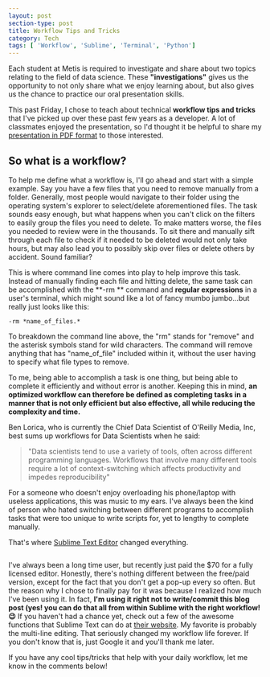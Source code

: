 ```yaml
---
layout: post
section-type: post
title: Workflow Tips and Tricks
category: Tech
tags: [ 'Workflow', 'Sublime', 'Terminal', 'Python']
---
```


Each student at Metis is required to investigate and share about two topics relating to the field of data science. These **"investigations"** gives us the opportunity to not only share what we enjoy learning about, but also gives us the chance to practice our oral presentation skills.

This past Friday, I chose to teach about technical **workflow tips and tricks** that I've picked up over these past few years as a developer. A lot of classmates enjoyed the presentation, so I'd thought it be helpful to share my [presentation in PDF format](https://github.com/floofydugong/sf16_ds3/blob/master/investigations/submissions/floofydugong/Workflow%20Tips%20and%20Tricks.pdf) to those interested.

## So what is a workflow?

To help me define what a workflow is, I'll go ahead and start with a simple example. Say you have a few files that you need to remove manually from a folder. Generally, most people would  navigate to their folder using the operating system's explorer to select/delete aforementioned files. The task sounds easy enough, but what happens when you can't click on the filters to easily group the files you need to delete. To make matters worse, the files you needed to review were in the thousands. To sit there and manually sift through each file to check if it needed to be deleted would not only take hours, but may also lead you to possibly skip over files or delete others by accident. Sound familiar?

This is where command line comes into play to help improve this task. Instead of manually finding each file and hitting delete, the same task can be accomplished with the **-rm ** command and **regular expressions** in a user's terminal, which might sound like a lot of fancy mumbo jumbo...but really just looks like this:

```
-rm *name_of_files.*
```

To breakdown the command line above, the "rm" stands for "remove" and the asterisk symbols stand for wild characters. The command will remove anything that has "name_of_file" included within it, without the user having to specify what file types to remove.

To me, being able to accomplish a task is one thing, but being able to complete it efficiently and without error is another. Keeping this in mind, **an optimized workflow can therefore be defined as completing tasks in a manner that is not only efficient but also effective, all while reducing the complexity and time.**

Ben Lorica, who is currently the Chief Data Scientist of O'Reilly Media, Inc, best sums up workflows for Data Scientists when he said:

> "Data scientists tend to use a variety of tools, often across different programming languages. Workflows that involve many different tools require a lot of context-switching which affects productivity and impedes reproducibility"

For a someone who doesn't enjoy overloading his phone/laptop with useless applications, this was music to my ears. I've always been the kind of person who hated switching between different programs to accomplish tasks that were too unique to write scripts for, yet to lengthy to complete manually.

That's where [Sublime Text Editor](https://www.sublimetext.com/) changed everything.

<img src="{{ site.url }}{{ site.baseurl }}/images/SublimeText.png" alt="">

I've always been a long time user, but recently just paid the $70 for a fully licensed editor. Honestly, there's nothing different between the free/paid version, except for the fact that you don't get a pop-up every so often. But the reason why I chose to finally pay for it was because I realized how much I've been using it. In fact, **I'm using it right not to write/commit this blog post (yes! you can do that all from within Sublime with the right workflow! 😉**   If you haven't had a chance yet, check out a few of the awesome functions that Sublime Text can do at [their website](https://www.sublimetext.com/). My favorite is probably the multi-line editing. That seriously changed my workflow life forever. If you don't know that is, just Google it and you'll thank me later.

If you have any cool tips/tricks that help with your daily workflow, let me know in the comments below!